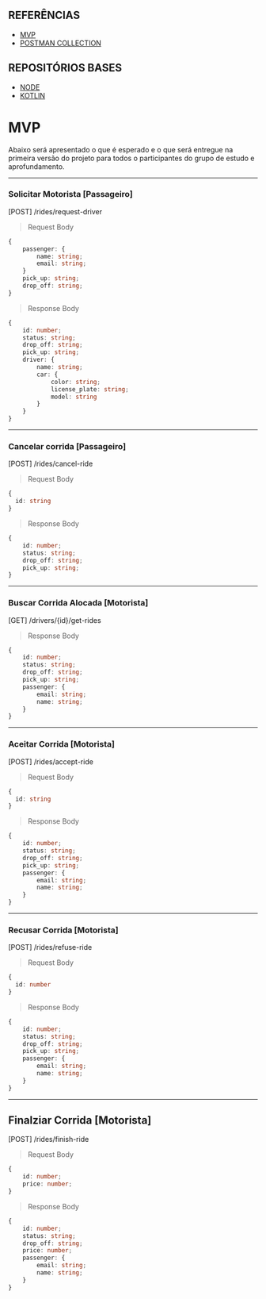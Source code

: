 ## REFERÊNCIAS

- [MVP](MVP.md)
- [POSTMAN COLLECTION](https://l3l3co.postman.co/workspace/New-Team-Workspace~d450d5e4-7c3a-4449-9f65-226a04a3389e/collection/414153-735bc628-c41e-478c-a2c4-d90be0758a1a?action=share&creator=414153&active-environment=414153-4adc1ab7-8041-4b2c-8241-002c5e9dcfa7)

## REPOSITÓRIOS BASES

- [NODE]()
- [KOTLIN](https://github.com/jaya-academy/ridely-kotlin)

# MVP

Abaixo será apresentado o que é esperado e o que será entregue na primeira versão do projeto para todos o participantes
do grupo de estudo e aprofundamento.

---

### Solicitar Motorista [Passageiro]

[POST] /rides/request-driver

> Request Body

```typescript
{
    passenger: {
        name: string;
        email: string;
    }
    pick_up: string;
    drop_off: string;
}
```

> Response Body

```typescript
{
    id: number;
    status: string;
    drop_off: string;
    pick_up: string;
    driver: {
        name: string;
        car: {
            color: string;
            license_plate: string;
            model: string
        }
    }
}
```

---

### Cancelar corrida [Passageiro]

[POST] /rides/cancel-ride

> Request Body

```typescript
{
  id: string
}
```

> Response Body

```typescript
{
    id: number;
    status: string;
    drop_off: string;
    pick_up: string;
}
```

---
### Buscar Corrida Alocada [Motorista]

[GET] /drivers/{id}/get-rides

> Response Body

```typescript
{
    id: number;
    status: string;
    drop_off: string;
    pick_up: string;
    passenger: {
        email: string;
        name: string;
    }
}
```

---

### Aceitar Corrida [Motorista]

[POST] /rides/accept-ride

> Request Body

```typescript
{
  id: string
}
```

> Response Body

```typescript
{
    id: number;
    status: string;
    drop_off: string;
    pick_up: string;
    passenger: {
        email: string;
        name: string;
    }
}
```

---

### Recusar Corrida [Motorista]

[POST] /rides/refuse-ride

> Request Body

```typescript
{
  id: number
}
```

> Response Body

```typescript
{
    id: number;
    status: string;
    drop_off: string;
    pick_up: string;
    passenger: {
        email: string;
        name: string;
    }
}
```

---

## Finalziar Corrida [Motorista]

[POST] /rides/finish-ride

> Request Body

```typescript
{
    id: number;
    price: number;
}
```

> Response Body

```typescript
{
    id: number;
    status: string;
    drop_off: string;
    price: number;
    passenger: {
        email: string;
        name: string;
    }
}
```